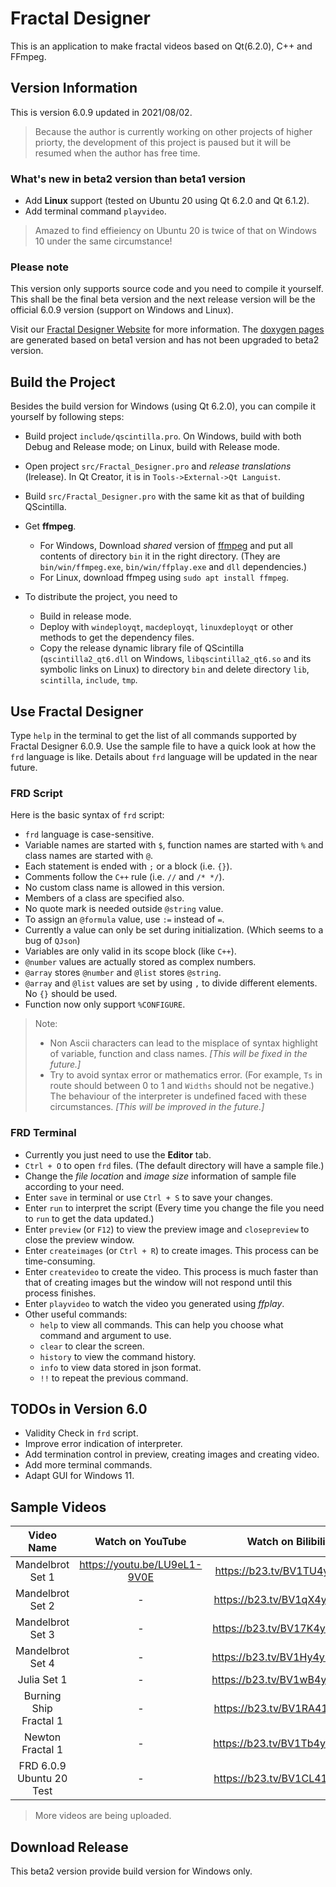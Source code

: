 # Fractal Designer
This is an application to make fractal videos based on Qt(6.2.0), C++ and FFmpeg.

## Version Information
This is version 6.0.9 updated in 2021/08/02.
> Because the author is currently working on other projects of higher priorty, the development of this project is paused but it will be resumed when the author has free time.

### What's new in beta2 version than beta1 version
- Add **Linux** support (tested on Ubuntu 20 using Qt 6.2.0 and Qt 6.1.2).
- Add terminal command `playvideo`.

> Amazed to find effieiency on Ubuntu 20 is twice of that on Windows 10 under the same circumstance!

### Please note
This version only supports source code and you need to compile it yourself.
This shall be the final beta version and the next release version will be the official 6.0.9 version (support on Windows and Linux).

Visit our [Fractal Designer Website](https://frd.teddy-van-jerry.org) for more information.
The [doxygen pages](https://frd.teddy-van-jerry.org/doxygen) are generated based on beta1 version and has not been upgraded to beta2 version.

## Build the Project
Besides the build version for Windows (using Qt 6.2.0), you can compile it yourself by following steps:

- Build project `include/qscintilla.pro`. On Windows, build with both Debug and Release mode; on Linux, build with Release mode.

- Open project `src/Fractal_Designer.pro` and *release translations* (lrelease).
In Qt Creator, it is in `Tools->External->Qt Languist`.

- Build `src/Fractal_Designer.pro` with the same kit as that of building QScintilla.

- Get **ffmpeg**.
  - For Windows, Download *shared* version of [ffmpeg](http://www.ffmpeg.org/download.html) and put all contents of directory `bin` it in the right directory. (They are `bin/win/ffmpeg.exe`, `bin/win/ffplay.exe` and `dll` dependencies.)
  - For Linux, download ffmpeg using `sudo apt install ffmpeg`.

- To distribute the project, you need to
  - Build in release mode.
  - Deploy with `windeployqt`, `macdeployqt`, `linuxdeployqt` or other methods to get the dependency files.
  - Copy the release dynamic library file of QScintilla (`qscintilla2_qt6.dll` on Windows, `libqscintilla2_qt6.so` and its symbolic links on Linux) to directory `bin` and delete directory `lib`, `scintilla`, `include`, `tmp`.

## Use Fractal Designer

Type `help` in the terminal to get the list of all commands supported by Fractal Designer 6.0.9.
Use the sample file to have a quick look at how the `frd` language is like.
Details about `frd` language will be updated in the near future.

### FRD Script
Here is the basic syntax of `frd` script:
- `frd` language is case-sensitive.
- Variable names are started with `$`, function names are started with `%`  and class names are started with `@`.
- Each statement is ended with `;` or a block (i.e. `{}`).
- Comments follow the `C++` rule (i.e. `//` and `/* */`).
- No custom class name is allowed in this version.
- Members of a class are specified also.
- No quote mark is needed outside `@string` value.
- To assign an `@formula` value, use `:=` instead of `=`.
- Currently a value can only be set during initialization. (Which seems to a bug of `QJson`)
- Variables are only valid in its scope block (like `C++`).
- `@number` values are actually stored as complex numbers.
- `@array` stores `@number` and `@list` stores `@string`.
- `@array` and `@list` values are set by using `,` to divide different elements. No `{}` should be used.
- Function now only support `%CONFIGURE`.

> Note:
> - Non Ascii characters can lead to the misplace of syntax highlight of variable, function and class names. *[This will be fixed in the future.]*
> - Try to avoid syntax error or mathematics error. (For example, `Ts` in route should between 0 to 1 and `Widths` should not be negative.)
> The behaviour of the interpreter is undefined faced with these circumstances. *[This will be improved in the future.]*

### FRD Terminal
- Currently you just need to use the **Editor** tab.
- `Ctrl + O` to open `frd` files. (The default directory will have a sample file.)
- Change the *file location* and *image size* information of sample file according to your need.
- Enter `save` in terminal or use `Ctrl + S` to save your changes.
- Enter `run` to interpret the script (Every time you change the file you need to `run` to get the data updated.)
- Enter `preview` (or `F12`) to view the preview image and `closepreview` to close the preview window.
- Enter `createimages` (or `Ctrl + R`) to create images. This process can be time-consuming.
- Enter `createvideo` to create the video. This process is much faster than that of creating images but the window will not respond until this process finishes.
- Enter `playvideo` to watch the video you generated using *ffplay*.
- Other useful commands:
  - `help` to view all commands. This can help you choose what command and argument to use.
  - `clear` to clear the screen.
  - `history` to view the command history.
  - `info` to view data stored in json format.
  - `!!` to repeat the previous command. 

## TODOs in Version 6.0
- Validity Check in `frd` script.
- Improve error indication of interpreter.
- Add termination control in preview, creating images and creating video.
- Add more terminal commands.
- Adapt GUI for Windows 11.

## Sample Videos

| Video Name               | Watch on YouTube             | Watch on Bilibili           |
| :-:                      | :-:                          | :-:                         |
| Mandelbrot Set 1         | https://youtu.be/LU9eL1-9V0E | https://b23.tv/BV1TU4y147ta |
| Mandelbrot Set 2         | -                            | https://b23.tv/BV1qX4y1P74d |
| Mandelbrot Set 3         | -                            | https://b23.tv/BV17K4y1J7XM |
| Mandelbrot Set 4         | -                            | https://b23.tv/BV1Hy4y1T7MD |
| Julia Set 1              | -                            | https://b23.tv/BV1wB4y1N7pU |
| Burning Ship Fractal 1   | -                            | https://b23.tv/BV1RA41157kJ |
| Newton Fractal 1         | -                            | https://b23.tv/BV1Tb4y1D7oN |
| FRD 6.0.9 Ubuntu 20 Test | -                            | https://b23.tv/BV1CL411n7F1 |

> More videos are being uploaded.

## Download Release
This beta2 version provide build version for Windows only.
